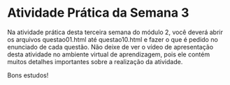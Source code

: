 # Atividade Prática da Semana 3

Na atividade prática desta terceira semana do módulo 2, você deverá abrir os arquivos questao01.html até questao10.html e fazer o que é pedido no enunciado de cada questão. Não deixe de ver o vídeo de apresentação desta atividade no ambiente virtual de aprendizagem, pois ele contém muitos detalhes importantes sobre a realização da atividade.

Bons estudos!